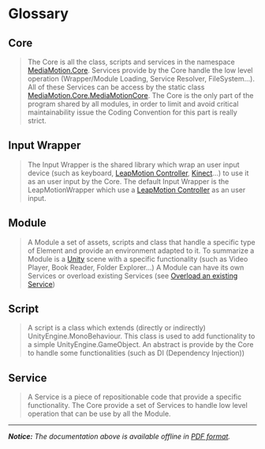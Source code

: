 Glossary
========

Core
----
> The Core is all the class, scripts and services in the namespace [MediaMotion.Core](http://www.google.com/).
> Services provide by the Core handle the low level operation (Wrapper/Module Loading, Service Resolver, FileSystem...). All of these Services can be access by the static class [MediaMotion.Core.MediaMotionCore](http://www.google.com/).
> The Core is the only part of the program shared by all modules, in order to limit and avoid critical maintainability issue the Coding Convention for this part is really strict.

Input Wrapper
-------------
> The Input Wrapper is the shared library which wrap an user input device (such as keyboard, [LeapMotion Controller](https://www.leapmotion.com/), [Kinect](https://www.microsoft.com/en-us/kinectforwindows/)...) to use it as an user input by the Core.
> The default Input Wrapper is the LeapMotionWrapper which use a [LeapMotion Controller](https://www.leapmotion.com/) as an user input.

Module
------
> A Module a set of assets, scripts and class that handle a specific type of Element and provide an environment adapted to it.
> To summarize a Module is a [Unity](https://unity3d.com/) scene with a specific functionality (such as Video Player, Book Reader, Folder Explorer...)
> A Module can have its own Services or overload existing Services (see [Overload an existing Service](../advancedModule/overloadService.md))

Script
------
> A script is a class which extends (directly or indirectly) UnityEngine.MonoBehaviour.
> This class is used to add functionality to a simple UnityEngine.GameObject.
> An abstract is provide by the Core to handle some functionalities (such as DI (Dependency Injection))

Service
-------
> A Service is a piece of repositionable code that provide a specific functionality.
> The Core provide a set of Services to handle low level operation that can be use by all the Module.

----------
*__Notice:__ The documentation above is available offline in [PDF format](../doc.pdf).*
